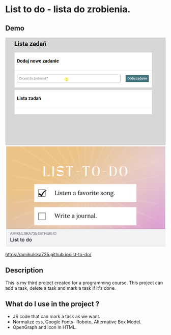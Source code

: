 # List to do - lista do zrobienia.
## Demo
![GIF](https://github.com/amikulska735/list-to-do/blob/main/images/todo.gif)
![Screenshot](https://github.com/amikulska735/list-to-do/blob/main/images/screenshot.png)

  https://amikulska735.github.io/list-to-do/
## Description
This is my third project created for a programming course. This project can add a task, delete a task and mark a task if it's done.
## What do I use in the project ?
- JS code that can mark a task as we want.
- Normalize css, Google Fonts- Roboto, Alternative Box Model.
- OpenGraph and icon in HTML.